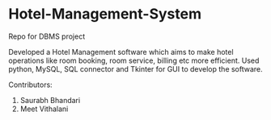 # Hotel-Management-System
Repo for DBMS project

Developed a Hotel Management software which aims to make hotel operations like room booking, room service, billing etc more efficient. 
Used python, MySQL, SQL connector and Tkinter for GUI to develop the software.

Contributors:
1. Saurabh Bhandari
2. Meet Vithalani
